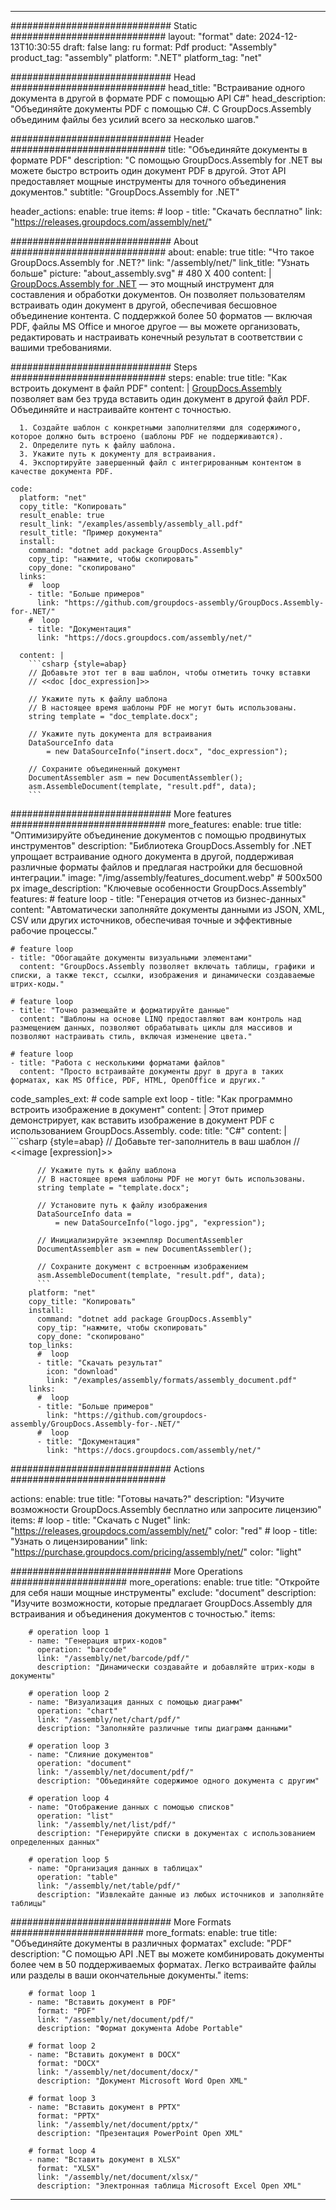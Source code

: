 



---
############################# Static ############################
layout: "format"
date:  2024-12-13T10:30:55
draft: false
lang: ru
format: Pdf
product: "Assembly"
product_tag: "assembly"
platform: ".NET"
platform_tag: "net"

############################# Head ############################
head_title: "Встраивание одного документа в другой в формате PDF с помощью API C#"
head_description: "Объединяйте документы PDF с помощью C#. С GroupDocs.Assembly объединим файлы без усилий всего за несколько шагов."

############################# Header ############################
title: "Объединяйте документы в формате PDF" 
description: "С помощью GroupDocs.Assembly for .NET вы можете быстро встроить один документ PDF в другой. Этот API предоставляет мощные инструменты для точного объединения документов."
subtitle: "GroupDocs.Assembly for .NET" 

header_actions:
  enable: true
  items:
    #  loop
    - title: "Скачать бесплатно"
      link: "https://releases.groupdocs.com/assembly/net/"
      
############################# About ############################
about:
    enable: true
    title: "Что такое GroupDocs.Assembly for .NET?"
    link: "/assembly/net/"
    link_title: "Узнать больше"
    picture: "about_assembly.svg" # 480 X 400
    content: |
       [GroupDocs.Assembly for .NET](/assembly/net/) — это мощный инструмент для составления и обработки документов. Он позволяет пользователям встраивать один документ в другой, обеспечивая бесшовное объединение контента. С поддержкой более 50 форматов — включая PDF, файлы MS Office и многое другое — вы можете организовать, редактировать и настраивать конечный результат в соответствии с вашими требованиями.

############################# Steps ############################
steps:
    enable: true
    title: "Как встроить документ в файл PDF"
    content: |
      [GroupDocs.Assembly](/assembly/net/) позволяет вам без труда вставить один документ в другой файл PDF. Объединяйте и настраивайте контент с точностью.
      
      1. Создайте шаблон с конкретными заполнителями для содержимого, которое должно быть встроено (шаблоны PDF не поддерживаются).
      2. Определите путь к файлу шаблона.
      3. Укажите путь к документу для встраивания.
      4. Экспортируйте завершенный файл с интегрированным контентом в качестве документа PDF.
   
    code:
      platform: "net"
      copy_title: "Копировать"
      result_enable: true
      result_link: "/examples/assembly/assembly_all.pdf"
      result_title: "Пример документа"
      install:
        command: "dotnet add package GroupDocs.Assembly"
        copy_tip: "нажмите, чтобы скопировать"
        copy_done: "скопировано"
      links:
        #  loop
        - title: "Больше примеров"
          link: "https://github.com/groupdocs-assembly/GroupDocs.Assembly-for-.NET/"
        #  loop
        - title: "Документация"
          link: "https://docs.groupdocs.com/assembly/net/"
          
      content: |
        ```csharp {style=abap}
        // Добавьте этот тег в ваш шаблон, чтобы отметить точку вставки
        // <<doc [doc_expression]>>

        // Укажите путь к файлу шаблона
        // В настоящее время шаблоны PDF не могут быть использованы.
        string template = "doc_template.docx";

        // Укажите путь документа для встраивания
        DataSourceInfo data 
            = new DataSourceInfo("insert.docx", "doc_expression");

        // Сохраните объединенный документ
        DocumentAssembler asm = new DocumentAssembler();
        asm.AssembleDocument(template, "result.pdf", data);
        ```            

############################# More features ############################
more_features:
  enable: true
  title: "Оптимизируйте объединение документов с помощью продвинутых инструментов"
  description: "Библиотека GroupDocs.Assembly for .NET упрощает встраивание одного документа в другой, поддерживая различные форматы файлов и предлагая настройки для бесшовной интеграции."
  image: "/img/assembly/features_document.webp" # 500x500 px
  image_description: "Ключевые особенности GroupDocs.Assembly"
  features:
    # feature loop
    - title: "Генерация отчетов из бизнес-данных"
      content: "Автоматически заполняйте документы данными из JSON, XML, CSV или других источников, обеспечивая точные и эффективные рабочие процессы."

    # feature loop
    - title: "Обогащайте документы визуальными элементами"
      content: "GroupDocs.Assembly позволяет включать таблицы, графики и списки, а также текст, ссылки, изображения и динамически создаваемые штрих-коды."

    # feature loop
    - title: "Точно размещайте и форматируйте данные"
      content: "Шаблоны на основе LINQ предоставляют вам контроль над размещением данных, позволяют обрабатывать циклы для массивов и позволяют настраивать стиль, включая изменение цвета."

    # feature loop
    - title: "Работа с несколькими форматами файлов"
      content: "Просто встраивайте документы друг в друга в таких форматах, как MS Office, PDF, HTML, OpenOffice и других."
      
  code_samples_ext:
    # code sample ext loop
    - title: "Как программно встроить изображение в документ"
      content: |
        Этот пример демонстрирует, как вставить изображение в документ PDF с использованием GroupDocs.Assembly.
      code:
        title: "C#"
        content: |
          ```csharp {style=abap}
          // Добавьте тег-заполнитель в ваш шаблон
          // <<image [expression]>>

          // Укажите путь к файлу шаблона
          // В настоящее время шаблоны PDF не могут быть использованы.
          string template = "template.docx";

          // Установите путь к файлу изображения
          DataSourceInfo data =
              = new DataSourceInfo("logo.jpg", "expression");

          // Инициализируйте экземпляр DocumentAssembler
          DocumentAssembler asm = new DocumentAssembler();

          // Сохраните документ с встроенным изображением
          asm.AssembleDocument(template, "result.pdf", data);
          ```
        platform: "net"
        copy_title: "Копировать"
        install:
          command: "dotnet add package GroupDocs.Assembly"
          copy_tip: "нажмите, чтобы скопировать"
          copy_done: "скопировано"
        top_links:
          #  loop
          - title: "Скачать результат"
            icon: "download"
            link: "/examples/assembly/formats/assembly_document.pdf"
        links:
          #  loop
          - title: "Больше примеров"
            link: "https://github.com/groupdocs-assembly/GroupDocs.Assembly-for-.NET/"
          #  loop
          - title: "Документация"
            link: "https://docs.groupdocs.com/assembly/net/"
            

            


############################# Actions ############################

actions:
  enable: true
  title: "Готовы начать?"
  description: "Изучите возможности GroupDocs.Assembly бесплатно или запросите лицензию"
  items:
    #  loop
    - title: "Скачать с Nuget"
      link: "https://releases.groupdocs.com/assembly/net/"
      color: "red"
        #  loop
    - title: "Узнать о лицензировании"
      link: "https://purchase.groupdocs.com/pricing/assembly/net/"
      color: "light"


############################# More Operations #####################
more_operations:
    enable: true
    title: "Откройте для себя наши мощные инструменты"
    exclude: "document"
    description: "Изучите возможности, которые предлагает GroupDocs.Assembly для встраивания и объединения документов с точностью."
    items: 
          
        # operation loop 1
        - name: "Генерация штрих-кодов"
          operation: "barcode"
          link: "/assembly/net/barcode/pdf/"
          description: "Динамически создавайте и добавляйте штрих-коды в документы"

        # operation loop 2
        - name: "Визуализация данных с помощью диаграмм"
          operation: "chart"
          link: "/assembly/net/chart/pdf/"
          description: "Заполняйте различные типы диаграмм данными"

        # operation loop 3
        - name: "Слияние документов"
          operation: "document"
          link: "/assembly/net/document/pdf/"
          description: "Объединяйте содержимое одного документа с другим"

        # operation loop 4
        - name: "Отображение данных с помощью списков"
          operation: "list"
          link: "/assembly/net/list/pdf/"
          description: "Генерируйте списки в документах с использованием определенных данных"

        # operation loop 5
        - name: "Организация данных в таблицах"
          operation: "table"
          link: "/assembly/net/table/pdf/"
          description: "Извлекайте данные из любых источников и заполняйте таблицы"
         
          
############################# More Formats ########################
more_formats:
    enable: true
    title: "Объединяйте документы в различных форматах"
    exclude: "PDF"
    description: "С помощью API .NET вы можете комбинировать документы более чем в 50 поддерживаемых форматах. Легко встраивайте файлы или разделы в ваши окончательные документы."
    items: 
          
        # format loop 1
        - name: "Вставить документ в PDF"
          format: "PDF"
          link: "/assembly/net/document/pdf/"
          description: "Формат документа Adobe Portable"
          
        # format loop 2
        - name: "Вставить документ в DOCX"
          format: "DOCX"
          link: "/assembly/net/document/docx/"
          description: "Документ Microsoft Word Open XML"
          
        # format loop 3
        - name: "Вставить документ в PPTX"
          format: "PPTX"
          link: "/assembly/net/document/pptx/"
          description: "Презентация PowerPoint Open XML"
          
        # format loop 4
        - name: "Вставить документ в XLSX"
          format: "XLSX"
          link: "/assembly/net/document/xlsx/"
          description: "Электронная таблица Microsoft Excel Open XML"


          

---